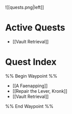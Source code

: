 ![[quests.png|left]]

# Active Quests
- [[Vault Retrieval]]

# Quest Index
%% Begin Waypoint %%
- [[A Faenapping]]
- [[Repair the Lever, Kronk]]
- [[Vault Retrieval]]

%% End Waypoint %%